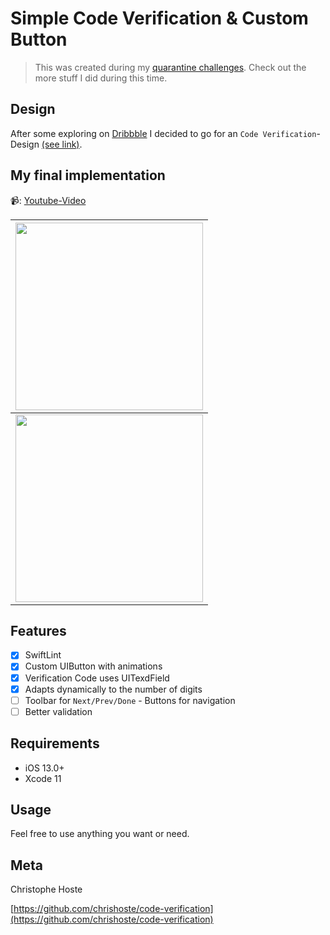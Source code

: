 # Simple Code Verification & Custom Button

> This was created during my [quarantine challenges](https://github.com/chrishoste/quarantine-challenge). Check out the more stuff I did during this time.

## Design
After some exploring on [Dribbble](https://dribbble.com/) I decided to go for an `Code Verification`-Design [(see link)](https://dribbble.com/shots/6572364-Code-Verification-IOS-App-Freebies). 

## My final implementation

📹: [Youtube-Video](https://youtu.be/vemkNQejTX4)

|<img width="300" src="https://github.com/chrishoste/code-verification/img/../../../../..//img/four_digit.png">|
|---|
|<img width="300" src="https://github.com/chrishoste/code-verification/img/../../../../../img/capture.gif">|


## Features

- [x] SwiftLint
- [x] Custom UIButton with animations
- [x] Verification Code uses UITexdField
- [x] Adapts dynamically to the number of digits
- [ ] Toolbar for `Next/Prev/Done` - Buttons for navigation
- [ ] Better validation 

## Requirements

- iOS 13.0+
- Xcode 11

## Usage

Feel free to use anything you want or need.

## Meta

Christophe Hoste

[https://github.com/chrishoste/code-verification](https://github.com/chrishoste/code-verification)